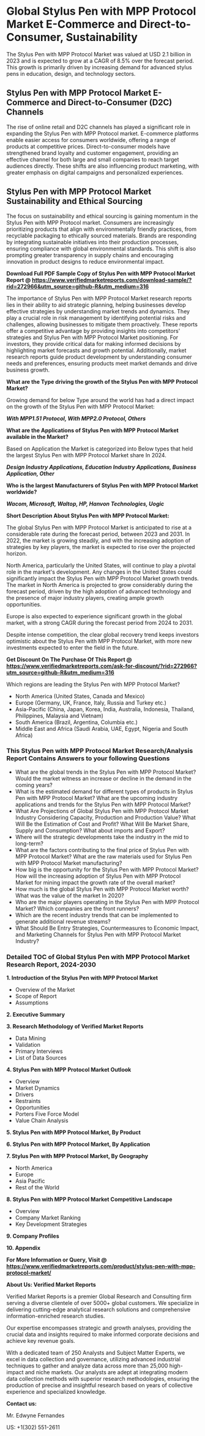<h1>Global Stylus Pen with MPP Protocol Market E-Commerce and Direct-to-Consumer, Sustainability</h1><p class=""><p>The Stylus Pen with MPP Protocol Market was valued at USD 2.1 billion in 2023 and is expected to grow at a CAGR of 8.5% over the forecast period. This growth is primarily driven by increasing demand for advanced stylus pens in education, design, and technology sectors.</p><h2>Stylus Pen with MPP Protocol Market E-Commerce and Direct-to-Consumer (D2C) Channels</h2><p>The rise of online retail and D2C channels has played a significant role in expanding the Stylus Pen with MPP Protocol market. E-commerce platforms enable easier access for consumers worldwide, offering a range of products at competitive prices. Direct-to-consumer models have strengthened brand loyalty and customer engagement, providing an effective channel for both large and small companies to reach target audiences directly. These shifts are also influencing product marketing, with greater emphasis on digital campaigns and personalized experiences.</p><h2>Stylus Pen with MPP Protocol Market Sustainability and Ethical Sourcing</h2><p>The focus on sustainability and ethical sourcing is gaining momentum in the Stylus Pen with MPP Protocol market. Consumers are increasingly prioritizing products that align with environmentally friendly practices, from recyclable packaging to ethically sourced materials. Brands are responding by integrating sustainable initiatives into their production processes, ensuring compliance with global environmental standards. This shift is also prompting greater transparency in supply chains and encouraging innovation in product designs to reduce environmental impact.</p></p><p class=""><strong>Download Full PDF Sample Copy of Stylus Pen with MPP Protocol Market Report @ <a href="https://www.verifiedmarketreports.com/download-sample/?rid=272966&utm_source=github-R&utm_medium=316" target="_blank">https://www.verifiedmarketreports.com/download-sample/?rid=272966&utm_source=github-R&utm_medium=316</a></strong></p><p>The importance of&nbsp;Stylus Pen with MPP Protocol Market research reports lies in their ability to aid strategic planning, helping businesses develop effective strategies by understanding market trends and dynamics. They play a crucial role in risk management by identifying potential risks and challenges, allowing businesses to mitigate them proactively. These reports offer a competitive advantage by providing insights into competitors' strategies and Stylus Pen with MPP Protocol Market positioning. For investors, they provide critical data for making informed decisions by highlighting market forecasts and growth potential. Additionally, market research reports guide product development by understanding consumer needs and preferences, ensuring products meet market demands and drive business growth.</p><p><strong>What are the&nbsp;Type driving the growth of the Stylus Pen with MPP Protocol Market?</strong></p><p id="" class="">Growing demand for below Type around the world has had a direct impact on the growth of the Stylus Pen with MPP Protocol Market:</p><p class=""><em><strong>With MPP1.51 Protocol, With MPP2.0 Protocol, Others</strong></em></p><p class=""><strong>What are the&nbsp;Applications&nbsp;of Stylus Pen with MPP Protocol Market available in the Market?</strong></p><p id="" class="">Based on Application the Market is categorized into Below types that held the largest Stylus Pen with MPP Protocol Market share In 2024.</p><p class=""><em><strong>Design Industry Applications, Education Industry Applications, Business Application, Other</strong></em></p><p class=""><strong>Who is the largest Manufacturers of Stylus Pen with MPP Protocol Market worldwide?</strong></p><p><em><strong>Wacom, Microsoft, Waltop, HP, Hanvon Technologies, Uogic</strong></em></p><p id="" class=""><strong>Short Description About Stylus Pen with MPP Protocol Market:</strong></p><p>The global Stylus Pen with MPP Protocol Market is anticipated to rise at a considerable rate during the forecast period, between 2023 and 2031. In 2022, the market is growing steadily, and with the increasing adoption of strategies by key players, the market is expected to rise over the projected horizon.</p><p>North America, particularly the United States, will continue to play a pivotal role in the market's development. Any changes in the United States could significantly impact the Stylus Pen with MPP Protocol Market growth trends. The market in North America is projected to grow considerably during the forecast period, driven by the high adoption of advanced technology and the presence of major industry players, creating ample growth opportunities.</p><p>Europe is also expected to experience significant growth in the global market, with a strong CAGR during the forecast period from 2024 to 2031.</p><p>Despite intense competition, the clear global recovery trend keeps investors optimistic about the Stylus Pen with MPP Protocol Market, with more new investments expected to enter the field in the future.</p><p id="" class=""><strong>Get Discount On The Purchase Of This Report @ <a href="https://www.verifiedmarketreports.com/ask-for-discount/?rid=272966?utm_source=github-R&utm_medium=316" target="_blank">https://www.verifiedmarketreports.com/ask-for-discount/?rid=272966?utm_source=github-R&utm_medium=316</a></strong></p><p class="">Which regions are leading the Stylus Pen with MPP Protocol Market?</p><ul><li>North America (United States, Canada and Mexico)</li><li>Europe (Germany, UK, France, Italy, Russia and Turkey etc.)</li><li>Asia-Pacific (China, Japan, Korea, India, Australia, Indonesia, Thailand, Philippines, Malaysia and Vietnam)</li><li>South America (Brazil, Argentina, Columbia etc.)</li><li>Middle East and Africa (Saudi Arabia, UAE, Egypt, Nigeria and South Africa)</li></ul><h3 id="" class="">This Stylus Pen with MPP Protocol Market Research/Analysis Report Contains Answers to your following Questions</h3><ul><li>What are the global trends in the Stylus Pen with MPP Protocol Market? Would the market witness an increase or decline in the demand in the coming years?</li><li>What is the estimated demand for different types of products in Stylus Pen with MPP Protocol Market? What are the upcoming industry applications and trends for the Stylus Pen with MPP Protocol Market?</li><li>What Are Projections of Global Stylus Pen with MPP Protocol Market Industry Considering Capacity, Production and Production Value? What Will Be the Estimation of Cost and Profit? What Will Be Market Share, Supply and Consumption? What about imports and Export?</li><li>Where will the strategic developments take the industry in the mid to long-term?</li><li>What are the factors contributing to the final price of Stylus Pen with MPP Protocol Market? What are the raw materials used for Stylus Pen with MPP Protocol Market manufacturing?</li><li>How big is the opportunity for the Stylus Pen with MPP Protocol Market? How will the increasing adoption of Stylus Pen with MPP Protocol Market for mining impact the growth rate of the overall market?</li><li>How much is the global Stylus Pen with MPP Protocol Market worth? What was the value of the market In 2020?</li><li>Who are the major players operating in the Stylus Pen with MPP Protocol Market? Which companies are the front runners?</li><li>Which are the recent industry trends that can be implemented to generate additional revenue streams?</li><li>What Should Be Entry Strategies, Countermeasures to Economic Impact, and Marketing Channels for Stylus Pen with MPP Protocol Market Industry?</li></ul><h3 id="" class="">Detailed TOC of Global Stylus Pen with MPP Protocol Market Research Report, 2024-2030</h3><p id="" class=""><strong>1. Introduction of the Stylus Pen with MPP Protocol Market</strong></p><ul><li>Overview of the Market</li><li>Scope of Report</li><li>Assumptions</li></ul><p id="" class=""><strong>2. Executive Summary</strong></p><p id="" class=""><strong>3. Research Methodology of Verified Market Reports</strong></p><ul><li>Data Mining</li><li>Validation</li><li>Primary Interviews</li><li>List of Data Sources</li></ul><p id="" class=""><strong>4. Stylus Pen with MPP Protocol Market Outlook</strong></p><ul><li>Overview</li><li>Market Dynamics</li><li>Drivers</li><li>Restraints</li><li>Opportunities</li><li>Porters Five Force Model</li><li>Value Chain Analysis</li></ul><p id="" class=""><strong>5. Stylus Pen with MPP Protocol Market, By Product</strong></p><p id="" class=""><strong>6. Stylus Pen with MPP Protocol Market, By Application</strong></p><p id="" class=""><strong>7. Stylus Pen with MPP Protocol Market, By Geography</strong></p><ul><li>North America</li><li>Europe</li><li>Asia Pacific</li><li>Rest of the World</li></ul><p id="" class=""><strong>8. Stylus Pen with MPP Protocol Market Competitive Landscape</strong></p><ul><li>Overview</li><li>Company Market Ranking</li><li>Key Development Strategies</li></ul><p id="" class=""><strong>9. Company Profiles</strong></p><p id="" class=""><strong>10. Appendix</strong></p><p id="" class=""><strong>For More Information or Query, Visit @ <a href="https://www.verifiedmarketreports.com/product/stylus-pen-with-mpp-protocol-market/" target="_blank">https://www.verifiedmarketreports.com/product/stylus-pen-with-mpp-protocol-market/</a></strong></p><p id="" class=""><strong>About Us: Verified Market Reports</strong></p><p id="" class="">Verified Market Reports is a premier Global Research and Consulting firm serving a diverse clientele of over 5000+ global customers. We specialize in delivering cutting-edge analytical research solutions and comprehensive information-enriched research studies.</p><p id="" class="">Our expertise encompasses strategic and growth analyses, providing the crucial data and insights required to make informed corporate decisions and achieve key revenue goals.</p><p id="" class="">With a dedicated team of 250 Analysts and Subject Matter Experts, we excel in data collection and governance, utilizing advanced industrial techniques to gather and analyze data across more than 25,000 high-impact and niche markets. Our analysts are adept at integrating modern data collection methods with superior research methodologies, ensuring the production of precise and insightful research based on years of collective experience and specialized knowledge.</p><p id="" class=""><strong>Contact us:</strong></p><p id="" class="">Mr. Edwyne Fernandes</p><p id="" class="">US: +1(302) 551-2611</p>